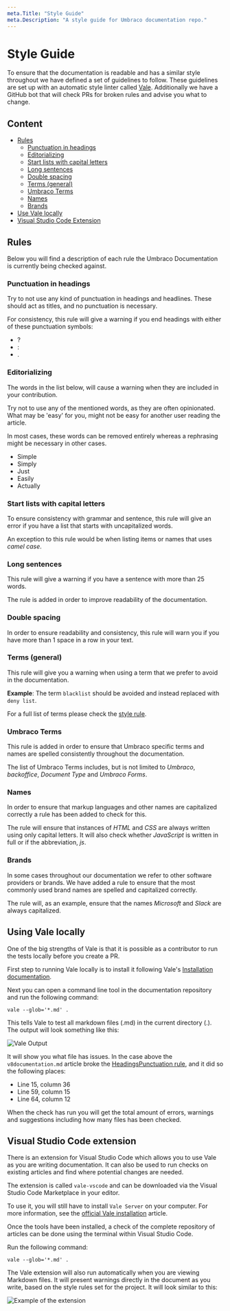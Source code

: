 ```yaml
---
meta.Title: "Style Guide"
meta.Description: "A style guide for Umbraco documentation repo."
---
```


# Style Guide

To ensure that the documentation is readable and has a similar style throughout we have defined a set of guidelines to follow. These guidelines are set up with an automatic style linter called [Vale](https://github.com/errata-ai/vale). Additionally we have a GitHub bot that will check PRs for broken rules and advise you what to change.

## Content

- [Rules](#rules)
  - [Punctuation in headings](#punctuation-in-headings)
  - [Editorializing](#editorializing)
  - [Start lists with capital letters](#start-lists-with-capital-letters)
  - [Long sentences](#long-sentences)
  - [Double spacing](#double-spacing)
  - [Terms (general)](#terms-general)
  - [Umbraco Terms](#umbraco-terms)
  - [Names](#names)
  - [Brands](#brands)
- [Use Vale locally](#using-vale-locally)
- [Visual Studio Code Extension](#visual-studio-code-extension)

## Rules

Below you will find a description of each rule the Umbraco Documentation is currently being checked against.

### Punctuation in headings

Try to not use any kind of punctuation in headings and headlines. These should act as titles, and no punctuation is necessary.

For consistency, this rule will give a warning if you end headings with either of these punctuation symbols:

- ?
- :
- .

### Editorializing

The words in the list below, will cause a warning when they are included in your contribution.

Try not to use any of the mentioned words, as they are often opinionated. What may be 'easy' for you, might not be easy for another user reading the article.

In most cases, these words can be removed entirely whereas a rephrasing might be necessary in other cases.

<!-- vale off -->

- Simple
- Simply
- Just
- Easily
- Actually

<!-- vale on -->

### Start lists with capital letters

To ensure consistency with grammar and sentence, this rule will give an error if you have a list that starts with uncapitalized words.

An exception to this rule would be when listing items or names that uses *camel case*.

### Long sentences

This rule will give a warning if you have a sentence with more than 25 words.

The rule is added in order to improve readability of the documentation.

### Double spacing

In order to ensure readability and consistency, this rule will warn you if you have more than 1 space in a row in your text.

### Terms (general)

This rule will give you a warning when using a term that we prefer to avoid in the documentation.

**Example**:
The term `blacklist` should be avoided and instead replaced with `deny list`.

For a full list of terms please check the [style rule](https://github.com/umbraco/UmbracoDocs/blob/master/.github/styles/UmbracoDocs/Terms.yml).

### Umbraco Terms

This rule is added in order to ensure that Umbraco specific terms and names are spelled consistently throughout the documentation.

The list of Umbraco Terms includes, but is not limited to *Umbraco*, *backoffice*, *Document Type* and *Umbraco Forms*.

### Names

In order to ensure that markup languages and other names are capitalized correctly a rule has been added to check for this.

The rule will ensure that instances of *HTML* and *CSS* are always written using only capital letters. It will also check whether *JavaScript* is written in full or if the abbreviation, *js*.

### Brands

In some cases throughout our documentation we refer to other software providers or brands. We have added a rule to ensure that the most commonly used brand names are spelled and capitalized correctly.

The rule will, as an example, ensure that the names *Microsoft* and *Slack* are always capitalized.

## Using Vale locally

One of the big strengths of Vale is that it is possible as a contributor to run the tests locally before you create a PR.

First step to running Vale locally is to install it following Vale's [Installation documentation](https://vale.sh/docs/vale-cli/installation/).

Next you can open a command line tool in the documentation repository and run the following command:

```vale --glob='*.md' .```

This tells Vale to test all markdown files (.md) in the current directory (.). The output will look something like this:

![Vale Output](images/vale-output.png)

It will show you what file has issues. In the case above the `v8documentation.md` article broke the [HeadingsPunctuation rule](#punctuation-in-headings), and it did so the following places:

- Line 15, column 36
- Line 59, column 15
- Line 64, column 12

When the check has run you will get the total amount of errors, warnings and suggestions including how many files has been checked.

## Visual Studio Code extension

There is an extension for Visual Studio Code which allows you to use Vale as you are writing documentation. It can also be used to run checks on existing articles and find where potential changes are needed.

The extension is called `vale-vscode` and can be downloaded via the Visual Studio Code Marketplace in your editor.

To use it, you will still have to install `Vale Server` on your computer. For more information, see the [official Vale installation](https://vale.sh/docs/vale-cli/installation/) article.

Once the tools have been installed, a check of the complete repository of articles can be done using the terminal within Visual Studio Code.

Run the following command:

```vale --glob='*.md' .```

The Vale extension will also run automatically when you are viewing Markdown files. It will present warnings directly in the document as you write, based on the style rules set for the project. It will look similar to this:

![Example of the extension](images/extension.png)
